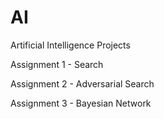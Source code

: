 # AI
Artificial Intelligence Projects

Assignment 1 - Search

Assignment 2 - Adversarial Search

Assignment 3 - Bayesian Network
